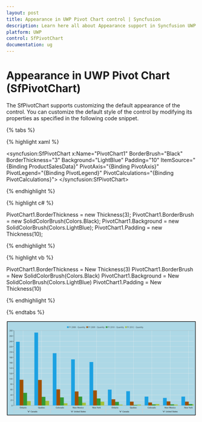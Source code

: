 ```yaml
---
layout: post
title: Appearance in UWP Pivot Chart control | Syncfusion
description: Learn here all about Appearance support in Syncfusion UWP Pivot Chart (SfPivotChart) control and more.
platform: UWP
control: SfPivotChart
documentation: ug
---
```


# Appearance in UWP Pivot Chart (SfPivotChart)

The SfPivotChart supports customizing the default appearance of the control. You can customize the default style of the control by modifying its properties as specified in the following code snippet.

{% tabs %}

{% highlight xaml %}

<syncfusion:SfPivotChart x:Name="PivotChart1" BorderBrush="Black" BorderThickness="3" Background="LightBlue" Padding="10"
                         ItemSource="{Binding ProductSalesData}" PivotAxis="{Binding PivotAxis}"
                         PivotLegend="{Binding PivotLegend}" PivotCalculations="{Binding PivotCalculations}">
</syncfusion:SfPivotChart>

{% endhighlight %}

{% highlight c# %}

PivotChart1.BorderThickness = new Thickness(3);
PivotChart1.BorderBrush = new SolidColorBrush(Colors.Black);
PivotChart1.Background = new SolidColorBrush(Colors.LightBlue);
PivotChart1.Padding = new Thickness(10);

{% endhighlight %}

{% highlight vb %}

PivotChart1.BorderThickness = New Thickness(3)
PivotChart1.BorderBrush = New SolidColorBrush(Colors.Black)
PivotChart1.Background = New SolidColorBrush(Colors.LightBlue)
PivotChart1.Padding = New Thickness(10)

{% endhighlight %}

{% endtabs %}

![appearance](Appearance_images/appearance.png)
